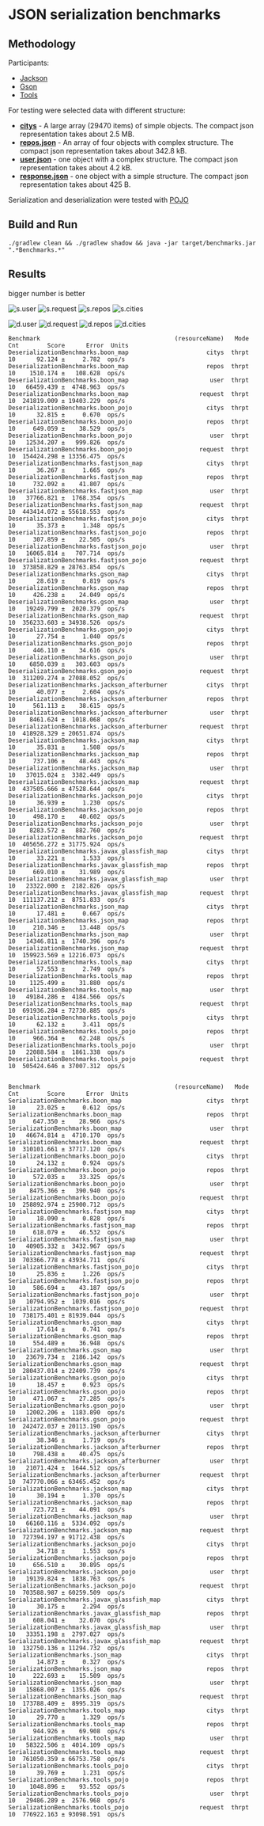 # JSON serialization benchmarks

## Methodology

Participants:

- [Jackson](http://wiki.fasterxml.com/JacksonRelease20)
- [Gson](https://code.google.com/p/google-gson/)
- [Tools](https://github.com/wizzardo/Tools)

For testing were selected data with different structure:

- **[citys](src/main/resources/citys.json)** - A large array (29470 items) of simple objects. The compact json representation takes about 2.5 MB.
- **[repos.json](src/main/resources/repos.json)** - An array of four objects with complex structure. The compact json representation takes about 342.8 kB.
- **[user.json](src/main/resources/user.json)** - one object with a complex structure. The compact json representation takes about 4.2 kB.
- **[response.json](src/main/resources/response.json)** - one object with a simple structure. The compact json representation takes about 425 B.

Serialization and deserialization were tested with [POJO](src/main/java/org/bura/benchmarks/json/domain)

## Build and Run

```shell
./gradlew clean && ./gradlew shadow && java -jar target/benchmarks.jar ".*Benchmarks.*"
```

## Results
bigger number is better

![s.user]
![s.request]
![s.repos]
![s.cities]

![d.user]
![d.request]
![d.repos]
![d.cities]

```
Benchmark                                      (resourceName)   Mode  Cnt        Score      Error  Units
DeserializationBenchmarks.boon_map                      citys  thrpt   10      92.124 ±     2.782  ops/s
DeserializationBenchmarks.boon_map                      repos  thrpt   10    1510.174 ±   108.628  ops/s
DeserializationBenchmarks.boon_map                       user  thrpt   10   66459.439 ±  4748.963  ops/s
DeserializationBenchmarks.boon_map                    request  thrpt   10  241819.009 ± 19403.229  ops/s
DeserializationBenchmarks.boon_pojo                     citys  thrpt   10      32.815 ±     0.670  ops/s
DeserializationBenchmarks.boon_pojo                     repos  thrpt   10     649.059 ±    38.529  ops/s
DeserializationBenchmarks.boon_pojo                      user  thrpt   10   12534.207 ±   999.826  ops/s
DeserializationBenchmarks.boon_pojo                   request  thrpt   10  154424.298 ± 13356.475  ops/s
DeserializationBenchmarks.fastjson_map                  citys  thrpt   10      36.267 ±     1.665  ops/s
DeserializationBenchmarks.fastjson_map                  repos  thrpt   10     732.092 ±    41.807  ops/s
DeserializationBenchmarks.fastjson_map                   user  thrpt   10   37766.821 ±  1768.354  ops/s
DeserializationBenchmarks.fastjson_map                request  thrpt   10  443414.072 ± 55618.553  ops/s
DeserializationBenchmarks.fastjson_pojo                 citys  thrpt   10      35.373 ±     1.348  ops/s
DeserializationBenchmarks.fastjson_pojo                 repos  thrpt   10     307.859 ±    22.505  ops/s
DeserializationBenchmarks.fastjson_pojo                  user  thrpt   10   16065.814 ±   707.714  ops/s
DeserializationBenchmarks.fastjson_pojo               request  thrpt   10  373858.829 ± 28763.854  ops/s
DeserializationBenchmarks.gson_map                      citys  thrpt   10      28.619 ±     0.819  ops/s
DeserializationBenchmarks.gson_map                      repos  thrpt   10     426.238 ±    24.049  ops/s
DeserializationBenchmarks.gson_map                       user  thrpt   10   19249.799 ±  2020.379  ops/s
DeserializationBenchmarks.gson_map                    request  thrpt   10  356233.603 ± 34938.526  ops/s
DeserializationBenchmarks.gson_pojo                     citys  thrpt   10      27.754 ±     1.040  ops/s
DeserializationBenchmarks.gson_pojo                     repos  thrpt   10     446.110 ±    34.616  ops/s
DeserializationBenchmarks.gson_pojo                      user  thrpt   10    6850.039 ±   303.603  ops/s
DeserializationBenchmarks.gson_pojo                   request  thrpt   10  311209.274 ± 27088.052  ops/s
DeserializationBenchmarks.jackson_afterburner           citys  thrpt   10      40.077 ±     2.604  ops/s
DeserializationBenchmarks.jackson_afterburner           repos  thrpt   10     561.113 ±    38.615  ops/s
DeserializationBenchmarks.jackson_afterburner            user  thrpt   10    8461.624 ±  1018.068  ops/s
DeserializationBenchmarks.jackson_afterburner         request  thrpt   10  418928.329 ± 20651.874  ops/s
DeserializationBenchmarks.jackson_map                   citys  thrpt   10      35.831 ±     1.508  ops/s
DeserializationBenchmarks.jackson_map                   repos  thrpt   10     737.106 ±    48.443  ops/s
DeserializationBenchmarks.jackson_map                    user  thrpt   10   37015.024 ±  3382.449  ops/s
DeserializationBenchmarks.jackson_map                 request  thrpt   10  437505.666 ± 47528.644  ops/s
DeserializationBenchmarks.jackson_pojo                  citys  thrpt   10      36.939 ±     1.230  ops/s
DeserializationBenchmarks.jackson_pojo                  repos  thrpt   10     498.170 ±    40.602  ops/s
DeserializationBenchmarks.jackson_pojo                   user  thrpt   10    8283.572 ±   882.760  ops/s
DeserializationBenchmarks.jackson_pojo                request  thrpt   10  405656.272 ± 31775.924  ops/s
DeserializationBenchmarks.javax_glassfish_map           citys  thrpt   10      33.221 ±     1.533  ops/s
DeserializationBenchmarks.javax_glassfish_map           repos  thrpt   10     669.010 ±    31.989  ops/s
DeserializationBenchmarks.javax_glassfish_map            user  thrpt   10   23322.000 ±  2182.826  ops/s
DeserializationBenchmarks.javax_glassfish_map         request  thrpt   10  111137.212 ±  8751.833  ops/s
DeserializationBenchmarks.json_map                      citys  thrpt   10      17.481 ±     0.667  ops/s
DeserializationBenchmarks.json_map                      repos  thrpt   10     210.346 ±    13.448  ops/s
DeserializationBenchmarks.json_map                       user  thrpt   10   14346.811 ±  1740.396  ops/s
DeserializationBenchmarks.json_map                    request  thrpt   10  159923.569 ± 12216.073  ops/s
DeserializationBenchmarks.tools_map                     citys  thrpt   10      57.553 ±     2.749  ops/s
DeserializationBenchmarks.tools_map                     repos  thrpt   10    1125.499 ±    31.880  ops/s
DeserializationBenchmarks.tools_map                      user  thrpt   10   49184.286 ±  4184.566  ops/s
DeserializationBenchmarks.tools_map                   request  thrpt   10  691936.284 ± 72730.885  ops/s
DeserializationBenchmarks.tools_pojo                    citys  thrpt   10      62.132 ±     3.411  ops/s
DeserializationBenchmarks.tools_pojo                    repos  thrpt   10     966.364 ±    62.248  ops/s
DeserializationBenchmarks.tools_pojo                     user  thrpt   10   22088.584 ±  1861.338  ops/s
DeserializationBenchmarks.tools_pojo                  request  thrpt   10  505424.646 ± 37007.312  ops/s


Benchmark                                      (resourceName)   Mode  Cnt        Score      Error  Units
SerializationBenchmarks.boon_map                        citys  thrpt   10      23.025 ±     0.612  ops/s
SerializationBenchmarks.boon_map                        repos  thrpt   10     647.350 ±    28.966  ops/s
SerializationBenchmarks.boon_map                         user  thrpt   10   46674.814 ±  4710.170  ops/s
SerializationBenchmarks.boon_map                      request  thrpt   10  310101.661 ± 37717.120  ops/s
SerializationBenchmarks.boon_pojo                       citys  thrpt   10      24.132 ±     0.924  ops/s
SerializationBenchmarks.boon_pojo                       repos  thrpt   10     572.035 ±    33.325  ops/s
SerializationBenchmarks.boon_pojo                        user  thrpt   10    8475.366 ±   390.940  ops/s
SerializationBenchmarks.boon_pojo                     request  thrpt   10  258892.974 ± 25900.712  ops/s
SerializationBenchmarks.fastjson_map                    citys  thrpt   10      18.090 ±     0.828  ops/s
SerializationBenchmarks.fastjson_map                    repos  thrpt   10     618.079 ±    46.532  ops/s
SerializationBenchmarks.fastjson_map                     user  thrpt   10   40905.332 ±  3432.967  ops/s
SerializationBenchmarks.fastjson_map                  request  thrpt   10  703366.778 ± 43934.711  ops/s
SerializationBenchmarks.fastjson_pojo                   citys  thrpt   10      25.836 ±     1.226  ops/s
SerializationBenchmarks.fastjson_pojo                   repos  thrpt   10     586.694 ±    43.187  ops/s
SerializationBenchmarks.fastjson_pojo                    user  thrpt   10   10794.952 ±  1039.016  ops/s
SerializationBenchmarks.fastjson_pojo                 request  thrpt   10  738175.401 ± 81939.044  ops/s
SerializationBenchmarks.gson_map                        citys  thrpt   10      17.614 ±     0.741  ops/s
SerializationBenchmarks.gson_map                        repos  thrpt   10     554.489 ±    36.948  ops/s
SerializationBenchmarks.gson_map                         user  thrpt   10   23679.734 ±  2186.142  ops/s
SerializationBenchmarks.gson_map                      request  thrpt   10  280437.014 ± 22409.739  ops/s
SerializationBenchmarks.gson_pojo                       citys  thrpt   10      18.457 ±     0.923  ops/s
SerializationBenchmarks.gson_pojo                       repos  thrpt   10     471.067 ±    27.285  ops/s
SerializationBenchmarks.gson_pojo                        user  thrpt   10   12002.206 ±  1183.890  ops/s
SerializationBenchmarks.gson_pojo                     request  thrpt   10  242472.037 ± 20113.190  ops/s
SerializationBenchmarks.jackson_afterburner             citys  thrpt   10      38.346 ±     1.719  ops/s
SerializationBenchmarks.jackson_afterburner             repos  thrpt   10     798.438 ±    40.475  ops/s
SerializationBenchmarks.jackson_afterburner              user  thrpt   10   21071.424 ±  1644.512  ops/s
SerializationBenchmarks.jackson_afterburner           request  thrpt   10  747770.066 ± 63465.452  ops/s
SerializationBenchmarks.jackson_map                     citys  thrpt   10      30.194 ±     1.370  ops/s
SerializationBenchmarks.jackson_map                     repos  thrpt   10     723.721 ±    44.091  ops/s
SerializationBenchmarks.jackson_map                      user  thrpt   10   66160.116 ±  5334.092  ops/s
SerializationBenchmarks.jackson_map                   request  thrpt   10  727394.197 ± 91712.438  ops/s
SerializationBenchmarks.jackson_pojo                    citys  thrpt   10      34.718 ±     1.553  ops/s
SerializationBenchmarks.jackson_pojo                    repos  thrpt   10     656.510 ±    30.895  ops/s
SerializationBenchmarks.jackson_pojo                     user  thrpt   10   19139.824 ±  1838.763  ops/s
SerializationBenchmarks.jackson_pojo                  request  thrpt   10  703588.987 ± 60259.509  ops/s
SerializationBenchmarks.javax_glassfish_map             citys  thrpt   10      30.175 ±     2.294  ops/s
SerializationBenchmarks.javax_glassfish_map             repos  thrpt   10     608.041 ±    32.070  ops/s
SerializationBenchmarks.javax_glassfish_map              user  thrpt   10   33351.198 ±  2797.027  ops/s
SerializationBenchmarks.javax_glassfish_map           request  thrpt   10  132750.136 ± 11294.732  ops/s
SerializationBenchmarks.json_map                        citys  thrpt   10      14.873 ±     0.327  ops/s
SerializationBenchmarks.json_map                        repos  thrpt   10     222.693 ±    15.509  ops/s
SerializationBenchmarks.json_map                         user  thrpt   10   15868.007 ±  1355.026  ops/s
SerializationBenchmarks.json_map                      request  thrpt   10  173788.409 ±  8995.319  ops/s
SerializationBenchmarks.tools_map                       citys  thrpt   10      29.770 ±     1.329  ops/s
SerializationBenchmarks.tools_map                       repos  thrpt   10     944.926 ±    69.908  ops/s
SerializationBenchmarks.tools_map                        user  thrpt   10   58322.506 ±  4014.109  ops/s
SerializationBenchmarks.tools_map                     request  thrpt   10  761050.359 ± 66753.758  ops/s
SerializationBenchmarks.tools_pojo                      citys  thrpt   10      39.769 ±     1.231  ops/s
SerializationBenchmarks.tools_pojo                      repos  thrpt   10    1048.896 ±    93.552  ops/s
SerializationBenchmarks.tools_pojo                       user  thrpt   10   29486.289 ±  2576.968  ops/s
SerializationBenchmarks.tools_pojo                    request  thrpt   10  776922.163 ± 93098.591  ops/s
```

[s.user]: https://cloud.githubusercontent.com/assets/5871626/16057025/54b4aa64-3278-11e6-8153-2980d2531ba8.png
[s.request]: https://cloud.githubusercontent.com/assets/5871626/16057021/54b1e338-3278-11e6-976d-119e96b20c4d.png
[s.repos]: https://cloud.githubusercontent.com/assets/5871626/16057024/54b3ff06-3278-11e6-8440-ae6123d3af61.png
[s.cities]: https://cloud.githubusercontent.com/assets/5871626/16057022/54b34eee-3278-11e6-8741-3c6dcf92cf06.png
[d.user]: https://cloud.githubusercontent.com/assets/5871626/16057026/54b6568e-3278-11e6-83ef-5475fa7ced08.png
[d.request]: https://cloud.githubusercontent.com/assets/5871626/16057023/54b3e548-3278-11e6-8335-0b2199ea0311.png
[d.repos]: https://cloud.githubusercontent.com/assets/5871626/16057027/54ce5f40-3278-11e6-9552-2aaa9e4926ad.png
[d.cities]: https://cloud.githubusercontent.com/assets/5871626/16057028/54cf713c-3278-11e6-88d6-ef1c36558f05.png
